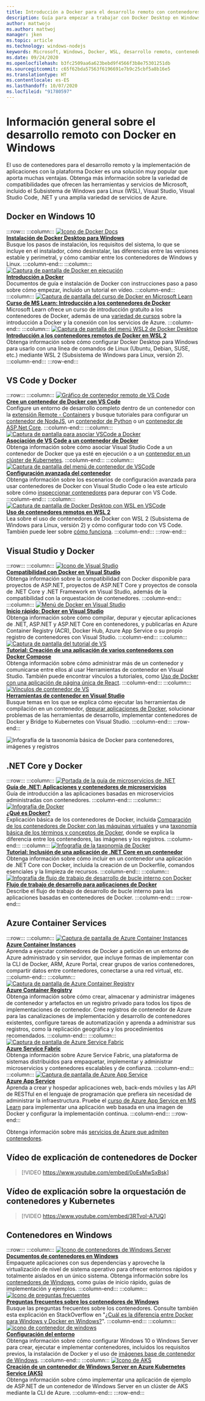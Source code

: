 ```yaml
---
title: Introducción a Docker para el desarrollo remoto con contenedores
description: Guía para empezar a trabajar con Docker Desktop en Windows o WSL.
author: mattwojo
ms.author: mattwoj
manager: jken
ms.topic: article
ms.technology: windows-nodejs
keywords: Microsoft, Windows, Docker, WSL, desarrollo remoto, contenedores, Docker Desktop, Windows frente a WSL
ms.date: 09/24/2020
ms.openlocfilehash: b3fc2509aa6a623bebd9f4566f3b8e75301251db
ms.sourcegitcommit: c65f62bda57563f6196691e7b9c25cbf5a8b16e5
ms.translationtype: HT
ms.contentlocale: es-ES
ms.lasthandoff: 10/07/2020
ms.locfileid: "91780597"
---
```

# <a name="overview-of-docker-remote-development-on-windows"></a>Información general sobre el desarrollo remoto con Docker en Windows

El uso de contenedores para el desarrollo remoto y la implementación de aplicaciones con la plataforma Docker es una solución muy popular que aporta muchas ventajas. Obtenga más información sobre la variedad de compatibilidades que ofrecen las herramientas y servicios de Microsoft, incluido el Subsistema de Windows para Linux (WSL), Visual Studio, Visual Studio Code, .NET y una amplia variedad de servicios de Azure.

## <a name="docker-on-windows-10"></a>Docker en Windows 10

:::row:::
    :::column:::
       [![Icono de Docker Docs](../../images/docker-docs-icon.png)](https://docs.docker.com/docker-for-windows/install/)<br>
        **[Instalación de Docker Desktop para Windows](https://docs.docker.com/docker-for-windows/install/)**<br>
        Busque los pasos de instalación, los requisitos del sistema, lo que se incluye en el instalador, cómo desinstalar, las diferencias entre las versiones estable y perimetral, y cómo cambiar entre los contenedores de Windows y Linux.
    :::column-end:::
    :::column:::
       [![Captura de pantalla de Docker en ejecución](../../images/docker-running-screenshot.png)](https://docs.docker.com/get-started/)<br>
        **[Introducción a Docker](https://docs.docker.com/get-started/)**<br>
        Documentos de guía e instalación de Docker con instrucciones paso a paso sobre cómo empezar, incluido un tutorial en vídeo.
    :::column-end:::
    :::column:::
       [![Captura de pantalla del curso de Docker en Microsoft Learn](../../images/docker-learn-course.png)](/learn/modules/intro-to-docker-containers/)<br>
        **[Curso de MS Learn: Introducción a los contenedores de Docker](/learn/modules/intro-to-docker-containers/)**<br>
        Microsoft Learn ofrece un curso de introducción gratuito a los contenedores de Docker, además de una [variedad de cursos](/learn/browse/?terms=docker) sobre la introducción a Docker y la conexión con los servicios de Azure.
    :::column-end:::
    :::column:::
       [![Captura de pantalla del menú WSL2 de Docker Desktop](../../images/docker-wsl2.png)](/windows/wsl/tutorials/wsl-containers)<br>
        **[Introducción a los contenedores remotos de Docker en WSL 2](/windows/wsl/tutorials/wsl-containers)**<br>
        Obtenga información sobre cómo configurar Docker Desktop para Windows para usarlo con una línea de comandos de Linux (Ubuntu, Debian, SUSE, etc.) mediante WSL 2 (Subsistema de Windows para Linux, versión 2).
    :::column-end:::
:::row-end:::

## <a name="vs-code-and-docker"></a>VS Code y Docker

:::row:::
    :::column:::
       [![Gráfico de contenedor remoto de VS Code](../../images/vscode-remote-containers.png)](https://code.visualstudio.com/docs/remote/create-dev-container)<br>
        **[Cree un contenedor de Docker con VS Code](https://code.visualstudio.com/docs/remote/containers-tutorial)**<br>
        Configure un entorno de desarrollo completo dentro de un contenedor con la [extensión Remote - Containers](https://marketplace.visualstudio.com/items?itemName=ms-vscode-remote.remote-containers) y busque tutoriales para configurar un [contenedor de NodeJS](https://code.visualstudio.com/docs/containers/quickstart-node), un [contenedor de Python](https://code.visualstudio.com/docs/containers/quickstart-python) o un [contenedor de ASP.Net Core](https://code.visualstudio.com/docs/containers/quickstart-aspnet-core).
    :::column-end:::
    :::column:::
       [![Captura de pantalla para asociar VSCode a Docker](../../images/vscode-attach-docker.png)](https://code.visualstudio.com/docs/remote/attach-container)<br>
        **[Asociación de VS Code a un contenedor de Docker](https://code.visualstudio.com/docs/remote/attach-container)**<br>
        Obtenga información sobre cómo asociar Visual Studio Code a un contenedor de Docker que ya esté en ejecución o a un [contenedor en un clúster de Kubernetes](https://code.visualstudio.com/docs/remote/attach-container#_attach-to-a-container-in-a-kubernetes-cluster).
    :::column-end:::
    :::column:::
       [![Captura de pantalla del menú de contenedor de VSCode](../../images/vscode-advanced-docker.png)](https://code.visualstudio.com/docs/remote/containers-advanced)<br>
        **[Configuración avanzada del contenedor](https://code.visualstudio.com/docs/remote/containers-advanced)**<br>
        Obtenga información sobre los escenarios de configuración avanzada para usar contenedores de Docker con Visual Studio Code o lea este artículo sobre cómo [inspeccionar contenedores](https://code.visualstudio.com/blogs/2019/10/31/inspecting-containers) para depurar con VS Code.
    :::column-end:::
    :::column:::
       [![Captura de pantalla de Docker Desktop con WSL en VSCode](../../images/vscode-docker-wsl.png)](https://code.visualstudio.com/blogs/2020/07/01/containers-wsl)<br>
        **[Uso de contenedores remotos en WSL 2](https://code.visualstudio.com/blogs/2020/07/01/containers-wsl)**<br>
        Lea sobre el uso de contenedores de Docker con WSL 2 (Subsistema de Windows para Linux, versión 2) y cómo configurar todo con VS Code. También puede leer sobre [cómo funciona](https://code.visualstudio.com/blogs/2020/03/02/docker-in-wsl2#_how-it-works).
    :::column-end:::
:::row-end:::

## <a name="visual-studio-and-docker"></a>Visual Studio y Docker

:::row:::
    :::column:::
       [![Icono de Visual Studio](../../images/visualstudio.png)](/visualstudio/containers/overview#docker-support-in-visual-studio-1)<br>
        **[Compatibilidad con Docker en Visual Studio](/visualstudio/containers/overview#docker-support-in-visual-studio-1)**<br>
        Obtenga información sobre la compatibilidad con Docker disponible para proyectos de ASP.NET, proyectos de ASP.NET Core y proyectos de consola de .NET Core y .NET Framework en Visual Studio, además de la compatibilidad con la orquestación de contenedores.
    :::column-end:::
    :::column:::
       [![Menú de Docker en Visual Studio](../../images/visualstudio-docker-menu.png)](/visualstudio/containers/container-tools)<br>
        **[Inicio rápido: Docker en Visual Studio](/visualstudio/containers/container-tools)**<br>
        Obtenga información sobre cómo compilar, depurar y ejecutar aplicaciones de .NET, ASP.NET y ASP.NET Core en contenedores, y publicarlas en Azure Container Registry (ACR), Docker Hub, Azure App Service o su propio registro de contenedores con Visual Studio.
    :::column-end:::
    :::column:::
       [![Captura de pantalla del tutorial de VS](../../images/visualstudio-tutorial.png)](/visualstudio/containers/tutorial-multicontainer)<br>
        **[Tutorial: Creación de una aplicación de varios contenedores con Docker Compose](/visualstudio/containers/tutorial-multicontainer)**<br>
        Obtenga información sobre cómo administrar más de un contenedor y comunicarse entre ellos al usar Herramientas de contenedor en Visual Studio. También puede encontrar vínculos a tutoriales, como [Uso de Docker con una aplicación de página única de React](/visualstudio/containers/container-tools-react).
    :::column-end:::
    :::column:::
       [![Vínculos de contenedor de VS](../../images/visualstudio-container-links.png)](/visualstudio/containers)<br>
        **[Herramientas de contenedor en Visual Studio](/visualstudio/containers)**<br>
        Busque temas en los que se explica cómo ejecutar las herramientas de compilación en un contenedor, [depurar aplicaciones de Docker](/visualstudio/containers/edit-and-refresh), solucionar problemas de las herramientas de desarrollo, implementar contenedores de Docker y Bridge to Kubernetes con Visual Studio.
    :::column-end:::
:::row-end:::

![Infografía de la taxonomía básica de Docker para contenedores, imágenes y registros](../../images/taxonomy-of-docker-terms-and-concepts.png)

## <a name="net-core-and-docker"></a>.NET Core y Docker

:::row:::
    :::column:::
       [![Portada de la guía de microservicios de .NET](../../images/dotnet-microservice-guide.png)](/dotnet/architecture/microservices/)<br>
        **[Guía de .NET: Aplicaciones y contenedores de microservicios](/dotnet/architecture/microservices/)**<br>
        Guía de introducción a las aplicaciones basadas en microservicios administradas con contenedores.
    :::column-end:::
    :::column:::
       [![Infografía de Docker](../../images/dotnet-docker-infographic.png)](/dotnet/architecture/microservices/container-docker-introduction/docker-defined)<br>
        **[¿Qué es Docker?](/dotnet/architecture/microservices/container-docker-introduction/docker-defined)**<br>
        Explicación básica de los contenedores de Docker, incluida [Comparación de los contenedores de Docker con las máquinas virtuales](/dotnet/architecture/microservices/container-docker-introduction/docker-defined#comparing-docker-containers-with-virtual-machines) y una [taxonomía básica de los términos y conceptos de Docker](/dotnet/architecture/microservices/container-docker-introduction/docker-containers-images-registries), donde se explica la diferencia entre los contenedores, las imágenes y los registros.
    :::column-end:::
    :::column:::
       [![Infografía de la taxonomía de Docker](../../images/taxonomy-of-docker-terms-and-concepts.png)](/dotnet/core/docker/build-container?tabs=windows)<br>
        **[Tutorial: Inclusión de una aplicación de .NET Core en un contenedor](/dotnet/core/docker/build-container?tabs=windows)**<br>
        Obtenga información sobre cómo incluir en un contenedor una aplicación de .NET Core con Docker, incluida la creación de un Dockerfile, comandos esenciales y la limpieza de recursos.
    :::column-end:::
    :::column:::
       [![Infografía de flujo de trabajo de desarrollo de bucle interno con Docker](../../images/dotnet-docker-workflow.png)](/dotnet/architecture/microservices/docker-application-development-process/docker-app-development-workflow)<br>
        **[Flujo de trabajo de desarrollo para aplicaciones de Docker](/dotnet/architecture/microservices/docker-application-development-process/docker-app-development-workflow)**<br>
        Describe el flujo de trabajo de desarrollo de bucle interno para las aplicaciones basadas en contenedores de Docker.
    :::column-end:::
:::row-end:::

## <a name="azure-container-services"></a>Azure Container Services

:::row:::
    :::column:::
       [![Captura de pantalla de Azure Container Instances](../../images/azure-container-instances.png)](/azure/container-instances/)<br>
        **[Azure Container Instances](/azure/container-instances/)**<br>
        Aprenda a ejecutar contenedores de Docker a petición en un entorno de Azure administrado y sin servidor, que incluye formas de implementar con la CLI de Docker, ARM, Azure Portal, crear grupos de varios contenedores, compartir datos entre contenedores, conectarse a una red virtual, etc.
    :::column-end:::
    :::column:::
       [![Captura de pantalla de Azure Container Registry](../../images/azure-container-registry-icon.png)](/azure/container-registry)<br>
        **[Azure Container Registry](/azure/container-registry)**<br>
        Obtenga información sobre cómo crear, almacenar y administrar imágenes de contenedor y artefactos en un registro privado para todos los tipos de implementaciones de contenedor. Cree registros de contenedor de Azure para las canalizaciones de implementación y desarrollo de contenedores existentes, configure tareas de automatización y aprenda a administrar sus registros, como la replicación geográfica y los procedimientos recomendados.
    :::column-end:::
    :::column:::
       [![Captura de pantalla de Azure Service Fabric](../../images/azure-service-fabric.png)](/azure/service-fabric)<br>
        **[Azure Service Fabric](/azure/service-fabric)**<br>
        Obtenga información sobre Azure Service Fabric, una plataforma de sistemas distribuidos para empaquetar, implementar y administrar microservicios y contenedores escalables y de confianza.
    :::column-end:::
    :::column:::
       [![Captura de pantalla de Azure App Service](../../images/azure-app-service.png)](/azure/app-service)<br>
        **[Azure App Service](/azure/app-service)**<br>
        Aprenda a crear y hospedar aplicaciones web, back-ends móviles y las API de RESTful en el lenguaje de programación que prefiera sin necesidad de administrar la infraestructura. Pruebe el [curso de Azure App Service en MS Learn](/learn/modules/deploy-run-container-app-service) para implementar una aplicación web basada en una imagen de Docker y configurar la implementación continua.
    :::column-end:::
:::row-end:::

Obtenga información sobre más [servicios de Azure que admiten contenedores](https://azure.microsoft.com/overview/containers/).

## <a name="docker-containers-explainer-video"></a>Vídeo de explicación de contenedores de Docker

> [!VIDEO https://www.youtube.com/embed/0oEsMwSxBsk]

## <a name="kubernetes-and-container-orchestration-explainer-video"></a>Vídeo de explicación sobre la orquestación de contenedores y Kubernetes

> [!VIDEO https://www.youtube.com/embed/3RTvoI-A7UQ]

## <a name="containers-on-windows"></a>Contenedores en Windows

:::row:::
    :::column:::
       [![Icono de contenedores de Windows Server](../../images/windows-server-containers.png)](/virtualization/windowscontainers)<br>
        **[Documentos de contenedores en Windows](/virtualization/windowscontainers)**<br>
        Empaquete aplicaciones con sus dependencias y aproveche la virtualización de nivel de sistema operativo para ofrecer entornos rápidos y totalmente aislados en un único sistema. Obtenga información sobre los [contenedores de Windows](/virtualization/windowscontainers/about), como guías de inicio rápido, guías de implementación y ejemplos.
    :::column-end:::
    :::column:::
       [![Icono de preguntas frecuentes](../../images/faq.png)](/virtualization/windowscontainers/about/faq)<br>
        **[Preguntas frecuentes sobre los contenedores de Windows](/virtualization/windowscontainers/about/faq)**<br>
        Busque las preguntas frecuentes sobre los contenedores. Consulte también esta explicación en StackOverflow en "[¿Cuál es la diferencia entre Docker para Windows y Docker en Windows?](https://stackoverflow.com/questions/38464724/whats-the-difference-between-docker-for-windows-and-docker-on-windows/40320748)".
    :::column-end:::
    :::column:::
       [![icono de contenedor de windows](../../images/windows-container.png)](/virtualization/windowscontainers/quick-start/set-up-environment?tabs=Windows-10-Client)<br>
        **[Configuración del entorno](/virtualization/windowscontainers/quick-start/set-up-environment?tabs=Windows-10-Client)**<br>
        Obtenga información sobre cómo configurar Windows 10 o Windows Server para crear, ejecutar e implementar contenedores, incluidos los requisitos previos, la instalación de Docker y el uso de [imágenes base de contenedor de Windows](/virtualization/windowscontainers/manage-containers/container-base-images).
    :::column-end:::
    :::column:::
       [![Icono de AKS](../../images/kubernettes.png)](/azure/aks/windows-container-cli)<br>
        **[Creación de un contenedor de Windows Server en Azure Kubernetes Service (AKS)](/azure/aks/windows-container-cli)**<br>
        Obtenga información sobre cómo implementar una aplicación de ejemplo de ASP.NET de un contenedor de Windows Server en un clúster de AKS mediante la CLI de Azure.
    :::column-end:::
:::row-end:::
